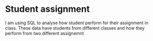 # Student assignment

I am using SQL to analyse how student perform for their assignment in class. These data have students from different classes and how they perform from two different assignemnt
